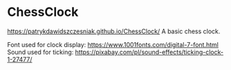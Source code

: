 # ChessClock
https://patrykdawidszczesniak.github.io/ChessClock/
A basic chess clock.

Font used for clock display: https://www.1001fonts.com/digital-7-font.html
Sound used for ticking: https://pixabay.com/pl/sound-effects/ticking-clock-1-27477/
